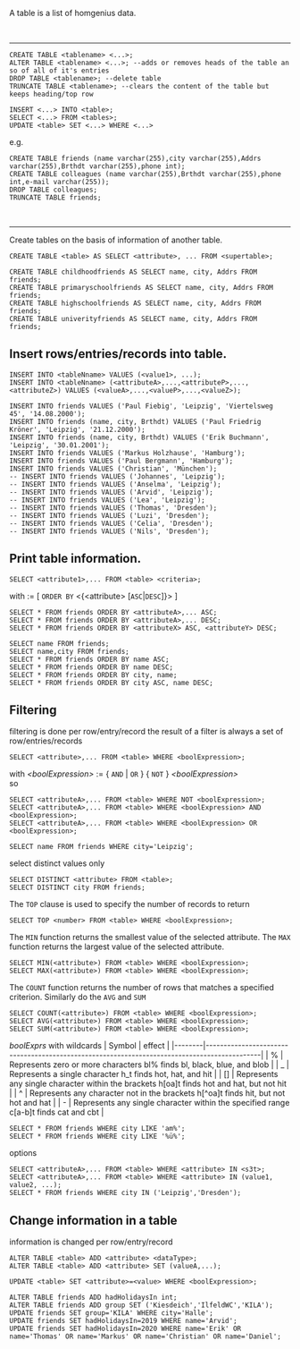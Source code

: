A table is a list of homgenius data.  

<br><hr>


```
CREATE TABLE <tablename> <...>;
ALTER TABLE <tablename> <...>; --adds or removes heads of the table an so of all of it's entries
DROP TABLE <tablename>; --delete table
TRUNCATE TABLE <tablename>; --clears the content of the table but keeps heading/top row

INSERT <...> INTO <table>;
SELECT <...> FROM <tables>;
UPDATE <table> SET <...> WHERE <...>
```
e.g.
```
CREATE TABLE friends (name varchar(255),city varchar(255),Addrs varchar(255),Brthdt varchar(255),phone int);
CREATE TABLE colleagues (name varchar(255),Brthdt varchar(255),phone int,e-mail varchar(255));
DROP TABLE colleagues;
TRUNCATE TABLE friends; 
```
<br><hr>


Create tables on the basis of information of another table.
```
CREATE TABLE <table> AS SELECT <attribute>, ... FROM <supertable>;

CREATE TABLE childhoodfriends AS SELECT name, city, Addrs FROM friends;
CREATE TABLE primaryschoolfriends AS SELECT name, city, Addrs FROM friends;
CREATE TABLE highschoolfriends AS SELECT name, city, Addrs FROM friends;
CREATE TABLE univerityfriends AS SELECT name, city, Addrs FROM friends;
```


## Insert rows/entries/records into table.
```
INSERT INTO <tableNname> VALUES (<value1>, ...);  
INSERT INTO <tableNname> (<attributeA>,...,<attributeP>,...,<attributeZ>) VALUES (<valueA>,...,<valueP>,...,<valueZ>);  

INSERT INTO friends VALUES ('Paul Fiebig', 'Leipzig', 'Viertelsweg 45', '14.08.2000');
INSERT INTO friends (name, city, Brthdt) VALUES ('Paul Friedrig Kröner', 'Leipzig', '21.12.2000');
INSERT INTO friends (name, city, Brthdt) VALUES ('Erik Buchmann', 'Leipzig', '30.01.2001');
INSERT INTO friends VALUES ('Markus Holzhause', 'Hamburg');
INSERT INTO friends VALUES ('Paul Bergmann', 'Hamburg');
INSERT INTO friends VALUES ('Christian', 'München');
-- INSERT INTO friends VALUES ('Johannes', 'Leipzig');
-- INSERT INTO friends VALUES ('Anselma', 'Leipzig');
-- INSERT INTO friends VALUES ('Arvid', 'Leipzig');
-- INSERT INTO friends VALUES ('Lea', 'Leipzig');
-- INSERT INTO friends VALUES ('Thomas', 'Dresden');
-- INSERT INTO friends VALUES ('Luzi', 'Dresden');
-- INSERT INTO friends VALUES ('Celia', 'Dresden');
-- INSERT INTO friends VALUES ('Nils', 'Dresden');
```

## Print table information.
```
SELECT <attribute1>,... FROM <table> <criteria>;
```
with _<criteria>_ := [ `ORDER BY` <{\<attribute> [`ASC`|`DESC`]}> ]
```
SELECT * FROM friends ORDER BY <attributeA>,... ASC;
SELECT * FROM friends ORDER BY <attributeA>,... DESC;
SELECT * FROM friends ORDER BY <attributeX> ASC, <attributeY> DESC; 
```
```
SELECT name FROM friends;
SELECT name,city FROM friends;
SELECT * FROM friends ORDER BY name ASC;
SELECT * FROM friends ORDER BY name DESC;
SELECT * FROM friends ORDER BY city, name; 
SELECT * FROM friends ORDER BY city ASC, name DESC; 
```

## Filtering
filtering is done per row/entry/record
the result of a filter is always a set of row/entries/records

```
SELECT <attribute>,... FROM <table> WHERE <boolExpression>;
```
with _\<boolExpression>_ := { `AND` | `OR` } { `NOT` } _\<boolExpression>_  
so
```
SELECT <attributeA>,... FROM <table> WHERE NOT <boolExpression>;
SELECT <attributeA>,... FROM <table> WHERE <boolExpression> AND <boolExpression>;
SELECT <attributeA>,... FROM <table> WHERE <boolExpression> OR <boolExpression>;
```
```
SELECT name FROM friends WHERE city='Leipzig';
```

select distinct values only
```
SELECT DISTINCT <attribute> FROM <table>;
SELECT DISTINCT city FROM friends;
```

The `TOP` clause is used to specify the number of records to return
```
SELECT TOP <number> FROM <table> WHERE <boolExpression>;
```

The `MIN` function returns the smallest value of the selected attribute.
The `MAX` function returns the largest value of the selected attribute.
```
SELECT MIN(<attribute>) FROM <table> WHERE <boolExpression>;
SELECT MAX(<attribute>) FROM <table> WHERE <boolExpression>;
```

The `COUNT` function returns the number of rows that matches a specified criterion. Similarly do the `AVG` and `SUM`
```
SELECT COUNT(<attribute>) FROM <table> WHERE <boolExpression>;
SELECT AVG(<attribute>) FROM <table> WHERE <boolExpression>;
SELECT SUM(<attribute>) FROM <table> WHERE <boolExpression>;
```

_boolExprs_ with wildcards
| Symbol | effect                                                                                      |
|--------|---------------------------------------------------------------------------------------------|
| %      | Represents zero or more characters   bl% finds bl, black, blue, and blob                    |
| _      | Represents a single character   h_t finds hot, hat, and hit                                 |
| []     | Represents any single character within the brackets   h[oa]t finds hot and hat, but not hit |
| ^      | Represents any character not in the brackets   h[^oa]t finds hit, but not hot and hat       |
| -      | Represents any single character within the specified range   c[a-b]t finds cat and cbt      |
```
SELECT * FROM friends WHERE city LIKE 'am%';
SELECT * FROM friends WHERE city LIKE '%ü%';
```

options 
```
SELECT <attributeA>,... FROM <table> WHERE <attribute> IN <s3t>;
SELECT <attributeA>,... FROM <table> WHERE <attribute> IN (value1, value2, ...);
SELECT * FROM friends WHERE city IN ('Leipzig','Dresden');
```

## Change information in a table
information is changed per row/entry/record
```
ALTER TABLE <table> ADD <attribute> <dataType>;
ALTER TABLE <table> ADD <attribute> SET (valueA,...);

UPDATE <table> SET <attribute>=<value> WHERE <boolExpression>;

ALTER TABLE friends ADD hadHolidaysIn int;
ALTER TABLE friends ADD group SET ('Kiesdeich','IlfeldWC','KILA');
UPDATE friends SET group='KILA' WHERE city='Halle';
UPDATE friends SET hadHolidaysIn=2019 WHERE name='Arvid';
UPDATE friends SET hadHolidaysIn=2020 WHERE name='Erik' OR name='Thomas' OR name='Markus' OR name='Christian' OR name='Daniel';
```

